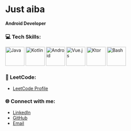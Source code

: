 # Just aiba

**Android Developer**

### 💻 Tech Skills:
<p>
  <img src="https://skillicons.dev/icons?i=java" alt="Java" width="60" height="60"/>
  <img src="https://skillicons.dev/icons?i=kotlin" alt="Kotlin" width="60" height="60"/>
  <img src="https://skillicons.dev/icons?i=androidstudio" alt="Android" width="60" height="60"/>
  <img src="https://skillicons.dev/icons?i=vue" alt="Vue.js" width="60" height="60"/>
   <img src="https://skillicons.dev/icons?i=ktor" alt="Ktor" width="60" height="60"/>
  <img src="https://skillicons.dev/icons?i=bash" alt="Bash" width="60" height="60"/>
</p>

### 🚀 LeetCode:
- [LeetCode Profile](https://leetcode.com/u/mr_aiba/)

### 🌐 Connect with me:
- [LinkedIn](https://www.linkedin.com/in/aibekmurat)
- [GitHub](https://github.com/aibekmurat)
- [Email](mailto:mr.aibek.developer@gmail.com)
